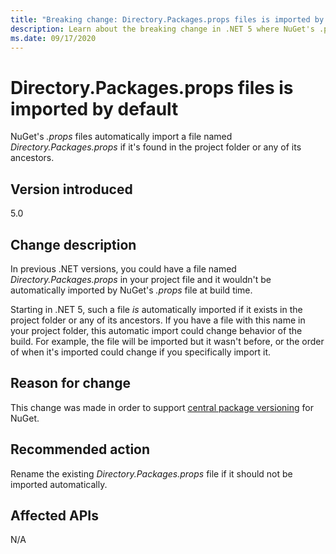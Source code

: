 ```yaml
---
title: "Breaking change: Directory.Packages.props files is imported by default"
description: Learn about the breaking change in .NET 5 where NuGet's .props files automatically import a file named Directory.Packages.props if it's found in the project folder.
ms.date: 09/17/2020
---
```

# Directory.Packages.props files is imported by default

NuGet's *.props* files automatically import a file named *Directory.Packages.props* if it's found in the project folder or any of its ancestors.

## Version introduced

5.0

## Change description

In previous .NET versions, you could have a file named *Directory.Packages.props* in your project file and it wouldn't be automatically imported by NuGet's *.props* file at build time.

Starting in .NET 5, such a file *is* automatically imported if it exists in the project folder or any of its ancestors. If you have a file with this name in your project folder, this automatic import could change behavior of the build. For example, the file will be imported but it wasn't before, or the order of when it's imported could change if you specifically import it.

## Reason for change

This change was made in order to support [central package versioning](https://github.com/NuGet/Home/wiki/Centrally-managing-NuGet-package-versions) for NuGet.

## Recommended action

Rename the existing *Directory.Packages.props* file if it should not be imported automatically.

## Affected APIs

N/A

<!--

### Affected APIs

Not detectable via API analysis.

### Category

MSBuild

-->
